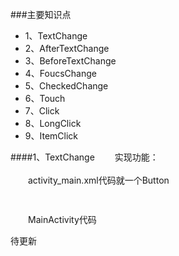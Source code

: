 ###主要知识点
* 1、TextChange
* 2、AfterTextChange
* 3、BeforeTextChange
* 4、FoucsChange
* 5、CheckedChange
* 6、Touch
* 7、Click
* 8、LongClick
* 9、ItemClick

####1、TextChange
　　实现功能：
<br/>
<br/>
　　activity_main.xml代码就一个Button
```Java
　 
```
　　MainActivity代码

待更新
